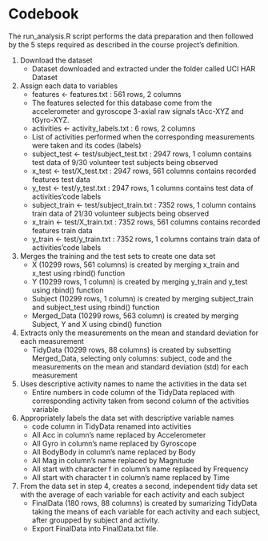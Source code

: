 Codebook
================

The run\_analysis.R script performs the data preparation and then
followed by the 5 steps required as described in the course project’s
definition.

1.  Download the dataset
      - Dataset downloaded and extracted under the folder called UCI HAR
        Dataset
2.  Assign each data to variables
      - features \<- features.txt : 561 rows, 2 columns
      - The features selected for this database come from the
        accelerometer and gyroscope 3-axial raw signals tAcc-XYZ and
        tGyro-XYZ.
      - activities \<- activity\_labels.txt : 6 rows, 2 columns
      - List of activities performed when the corresponding measurements
        were taken and its codes (labels)
      - subject\_test \<- test/subject\_test.txt : 2947 rows, 1 column
        contains test data of 9/30 volunteer test subjects being
        observed
      - x\_test \<- test/X\_test.txt : 2947 rows, 561 columns contains
        recorded features test data
      - y\_test \<- test/y\_test.txt : 2947 rows, 1 columns contains
        test data of activities’code labels
      - subject\_train \<- test/subject\_train.txt : 7352 rows, 1 column
        contains train data of 21/30 volunteer subjects being observed
      - x\_train \<- test/X\_train.txt : 7352 rows, 561 columns contains
        recorded features train data
      - y\_train \<- test/y\_train.txt : 7352 rows, 1 columns contains
        train data of activities’code labels
3.  Merges the training and the test sets to create one data set
      - X (10299 rows, 561 columns) is created by merging x\_train and
        x\_test using rbind() function
      - Y (10299 rows, 1 column) is created by merging y\_train and
        y\_test using rbind() function
      - Subject (10299 rows, 1 column) is created by merging
        subject\_train and subject\_test using rbind() function
      - Merged\_Data (10299 rows, 563 column) is created by merging
        Subject, Y and X using cbind() function
4.  Extracts only the measurements on the mean and standard deviation
    for each measurement
      - TidyData (10299 rows, 88 columns) is created by subsetting
        Merged\_Data, selecting only columns: subject, code and the
        measurements on the mean and standard deviation (std) for each
        measurement
5.  Uses descriptive activity names to name the activities in the data
    set
      - Entire numbers in code column of the TidyData replaced with
        corresponding activity taken from second column of the
        activities variable
6.  Appropriately labels the data set with descriptive variable names
      - code column in TidyData renamed into activities
      - All Acc in column’s name replaced by Accelerometer
      - All Gyro in column’s name replaced by Gyroscope
      - All BodyBody in column’s name replaced by Body
      - All Mag in column’s name replaced by Magnitude
      - All start with character f in column’s name replaced by
        Frequency
      - All start with character t in column’s name replaced by Time
7.  From the data set in step 4, creates a second, independent tidy data
    set with the average of each variable for each activity and each
    subject
      - FinalData (180 rows, 88 columns) is created by sumarizing
        TidyData taking the means of each variable for each activity and
        each subject, after groupped by subject and activity.
      - Export FinalData into FinalData.txt file.
